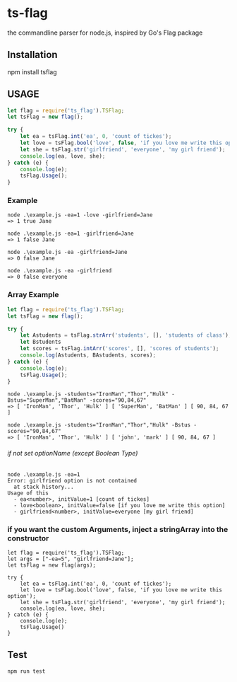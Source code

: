 # ts-flag
the commandline parser for node.js, inspired by Go's Flag package

## Installation
npm install tsflag

## USAGE
```javascript
let flag = require('ts_flag').TSFlag;
let tsFlag = new flag();

try {
    let ea = tsFlag.int('ea', 0, 'count of tickes');
    let love = tsFlag.bool('love', false, 'if you love me write this option');
    let she = tsFlag.str('girlfriend', 'everyone', 'my girl friend');
    console.log(ea, love, she);
} catch (e) {
    console.log(e);
    tsFlag.Usage();
}

```
### Example
```console
node .\example.js -ea=1 -love -girlfriend=Jane
=> 1 true Jane

node .\example.js -ea=1 -girlfriend=Jane
=> 1 false Jane

node .\example.js -ea -girlfriend=Jane
=> 0 false Jane

node .\example.js -ea -girlfriend
=> 0 false everyone
```

### Array Example
```javascript
let flag = require('ts_flag').TSFlag;
let tsFlag = new flag();

try {
    let Astudents = tsFlag.strArr('students', [], 'students of class');
    let Bstudents
    let scores = tsFlag.intArr('scores', [], 'scores of students');
    console.log(Astudents, BAstudents, scores);
} catch (e) {
    console.log(e);
    tsFlag.Usage();
}
```

```console
node .\example.js -students="IronMan","Thor","Hulk" -Bstus="SuperMan","BatMan" -scores="90,84,67"
=> [ 'IronMan', 'Thor', 'Hulk' ] [ 'SuperMan', 'BatMan' ] [ 90, 84, 67 ]

node .\example.js -students="IronMan","Thor","Hulk" -Bstus -scores="90,84,67"
=> [ 'IronMan', 'Thor', 'Hulk' ] [ 'john', 'mark' ] [ 90, 84, 67 ]
```

###### if not set optionName (except Boolean Type)
```console
node .\example.js -ea=1
Error: girlfriend option is not contained
  at stack history...
Usage of this
  - ea<number>, initValue=1 [count of tickes]
  - love<boolean>, initValue=false [if you love me write this option]
  - girlfriend<number>, initValue=everyone [my girl friend]
```

### if you want the custom Arguments, inject a stringArray into the constructor
```javasript
let flag = require('ts_flag').TSFlag;
let args = ["-ea=5", "girlfriend=Jane"];
let tsFlag = new flag(args);

try {
    let ea = tsFlag.int('ea', 0, 'count of tickes');
    let love = tsFlag.bool('love', false, 'if you love me write this option');
    let she = tsFlag.str('girlfriend', 'everyone', 'my girl friend');
    console.log(ea, love, she);
} catch (e) {
    console.log(e);
    tsFlag.Usage()
}

```

## Test 
```sh
npm run test
```
